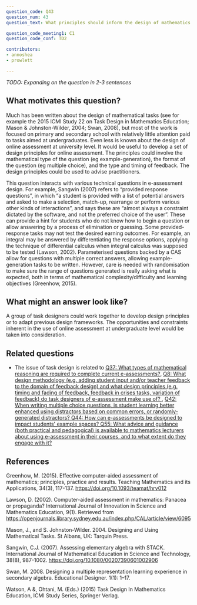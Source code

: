 ```yaml
---
question_code: Q43 
question_num: 43 
question_text: What principles should inform the design of mathematics e-assessment tasks? 

question_code_meeting1: C1 
question_code_conf: TD2 

contributors: 
- annoshea
- prowlett

---
```

*TODO: Expanding on the question in 2-3 sentences*

## What motivates this question?

Much has been written about the design of mathematical tasks (see for example the 2015 ICMI Study 22 on Task Design in Mathematics Education; Mason & Johnston-Wilder, 2004; Swan, 2008), but most of the work is focused on primary and secondary school with relatively little attention paid to tasks aimed at undergraduates. Even less is known about the design of online assessment at university level. It would be useful to develop a set of design principles for online assessment. The principles could involve the mathematical type of the question (eg example-generation), the format of the question (eg multiple choice), and the type  and timing of feedback. The design principles could be used to advise practitioners.

This question interacts with various technical questions in e-assessment design. For example, Sangwin (2007) refers to “provided response questions”, in which “a student is provided with a list of potential answers and asked to make a selection, match-up, rearrange or perform various other kinds of interactions”, and says these are “almost always a constraint dictated by the software, and not the preferred choice of the user”. These can provide a hint for students who do not know how to begin a question or allow answering by a process of elimination or guessing. Some provided-response tasks may not test the desired earning outcomes. For example, an integral may be answered by differentiating the response options, applying the technique of differential calculus when integral calculus was supposed to be tested (Lawson, 2002). Parameterised questions backed by a CAS allow for questions with multiple correct answers, allowing example-generation tasks to be written. However, care is needed with randomisation to make sure the range of questions generated is really asking what is expected, both in terms of mathematical complexity/difficulty and learning objectives (Greenhow, 2015).

## What might an answer look like?

A group of task designers could work together to develop design principles or to adapt previous design frameworks. The opportunities and constraints inherent in the use of online assessment at undergraduate level would be taken into consideration.

## Related questions

* The issue of task design is related to [Q37: What types of mathematical reasoning are required to complete current e-assessments?](Q37), [Q8: What design methodology (e.g. adding student input and/or teacher feedback to the domain of feedback design) and what design principles (e.g. timing and fading of feedback, feedback in crises tasks, variation of feedback) do task designers of e-assessment make use of?
](Q8), [Q42: When writing multiple choice questions, is student learning better enhanced using distractors based on common errors, or randomly-generated distractors? ](Q42)
[Q44: How can e-assessments be designed to impact students' example spaces? ](Q44) [Q55: What advice and guidance (both practical and pedagogical) is available to mathematics lecturers about using e-assessment in their courses, and to what extent do they engage with it? ](Q55) 


## References

Greenhow, M. (2015). Effective computer-aided assessment of mathematics; principles, practice and results. Teaching Mathematics and its Applications, 34(3), 117-137. https://doi.org/10.1093/teamat/hrv012

Lawson, D. (2002). Computer-aided assessment in mathematics: Panacea or propaganda? International Journal of Innovation in Science and Mathematics Education, 9(1). Retrieved from https://openjournals.library.sydney.edu.au/index.php/CAL/article/view/6095

Mason, J., and S. Johnston-Wilder. 2004. Designing and Using Mathematical Tasks. St Albans, UK: Tarquin Press. 

Sangwin, C.J. (2007). Assessing elementary algebra with STACK. International Journal of Mathematical Education in Science and Technology, 38(8), 987-1002. https://doi.org/10.1080/00207390601002906

Swan, M. 2008. Designing a multiple representation learning experience in secondary algebra. Educational Designer. 1(1): 1–17. 

Watson, A &, Ohtani, M. (Eds.) (2015) Task Design In Mathematics Education, ICMI Study Series, Springer Verlag.
